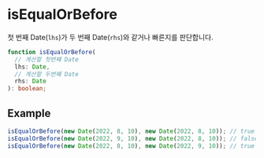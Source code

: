 # isEqualOrBefore

첫 번째 Date(`lhs`)가 두 번째 Date(`rhs`)와 같거나 빠른지를 판단합니다.

```typescript
function isEqualOrBefore(
  // 계산할 첫번째 Date
  lhs: Date,
  // 계산할 두번째 Date
  rhs: Date
): boolean;
```

## Example

```typescript
isEqualOrBefore(new Date(2022, 8, 10), new Date(2022, 8, 10)); // true
isEqualOrBefore(new Date(2022, 9, 10), new Date(2022, 8, 10)); // false
isEqualOrBefore(new Date(2022, 8, 10), new Date(2022, 9, 10)); // true
```
